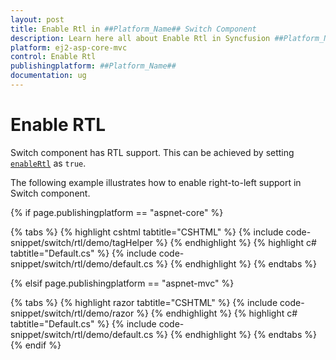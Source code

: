 ```yaml
---
layout: post
title: Enable Rtl in ##Platform_Name## Switch Component
description: Learn here all about Enable Rtl in Syncfusion ##Platform_Name## Switch component and more.
platform: ej2-asp-core-mvc
control: Enable Rtl
publishingplatform: ##Platform_Name##
documentation: ug
---
```



# Enable RTL

Switch component has RTL support. This can be achieved by setting [`enableRtl`](https://help.syncfusion.com/cr/aspnetcore-js2/Syncfusion.EJ2.Buttons.Switch.html#Syncfusion_EJ2_Buttons_Switch_EnableRtl) as `true`.

The following example illustrates how to enable right-to-left support in Switch component.

{% if page.publishingplatform == "aspnet-core" %}

{% tabs %}
{% highlight cshtml tabtitle="CSHTML" %}
{% include code-snippet/switch/rtl/demo/tagHelper %}
{% endhighlight %}
{% highlight c# tabtitle="Default.cs" %}
{% include code-snippet/switch/rtl/demo/default.cs %}
{% endhighlight %}
{% endtabs %}

{% elsif page.publishingplatform == "aspnet-mvc" %}

{% tabs %}
{% highlight razor tabtitle="CSHTML" %}
{% include code-snippet/switch/rtl/demo/razor %}
{% endhighlight %}
{% highlight c# tabtitle="Default.cs" %}
{% include code-snippet/switch/rtl/demo/default.cs %}
{% endhighlight %}
{% endtabs %}
{% endif %}

